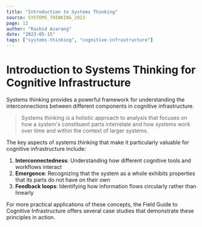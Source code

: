 ```yaml
---
title: "Introduction to Systems Thinking"
source: SYSTEMS_THINKING_2023
page: 12
author: "Rashid Azarang"
date: "2023-05-15"
tags: ["systems-thinking", "cognitive-infrastructure"]
---
```


# Introduction to Systems Thinking for Cognitive Infrastructure

Systems thinking provides a powerful framework for understanding the interconnections between different components in cognitive infrastructure.

<!-- cite: SYSTEMS_THINKING_2023 -->

> Systems thinking is a holistic approach to analysis that focuses on how a system's constituent parts interrelate and how systems work over time and within the context of larger systems.

The key aspects of systems thinking that make it particularly valuable for cognitive infrastructure include:

1. **Interconnectedness**: Understanding how different cognitive tools and workflows interact
2. **Emergence**: Recognizing that the system as a whole exhibits properties that its parts do not have on their own
3. **Feedback loops**: Identifying how information flows circularly rather than linearly

<!-- cite: FIELD_GUIDE_2024 -->

For more practical applications of these concepts, the Field Guide to Cognitive Infrastructure offers several case studies that demonstrate these principles in action. 